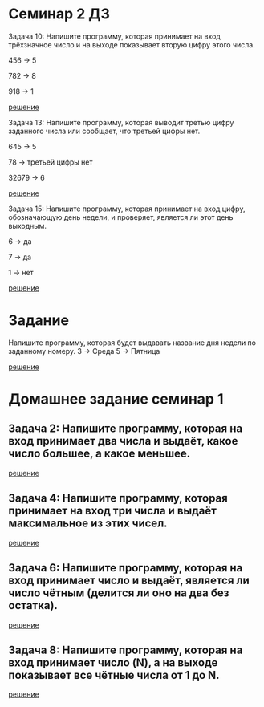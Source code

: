 
# Семинар 2 ДЗ

Задача 10: Напишите программу, которая принимает на вход трёхзначное число и на выходе показывает вторую цифру этого числа.

456 -> 5

782 -> 8

918 -> 1

[решение](seminar\seminar_02\homework\home_ex_1\Program.cs)

Задача 13: Напишите программу, которая выводит третью цифру заданного числа или сообщает, что третьей цифры нет.

645 -> 5

78 -> третьей цифры нет

32679 -> 6

[решение](seminar\seminar_02\homework\home_ex_2\Program.cs)

Задача 15: Напишите программу, которая принимает на вход цифру, обозначающую день недели, и проверяет, является ли этот день выходным.

6 -> да

7 -> да

1 -> нет

[решение](seminar\seminar_02\homework\home_ex_3\Program.cs)

# Задание 
Напишите программу, которая будет выдавать название дня недели по заданному номеру.
3 -> Среда
5 -> Пятница

[решение](seminar/seminar_01/example_02/Program.cs)

# Домашнее задание семинар 1

## Задача 2: Напишите программу, которая на вход принимает два числа и выдаёт, какое число большее, а какое меньшее.

[решение](seminar/seminar_01/homework/home_examp_1/Program.cs)

## Задача 4: Напишите программу, которая принимает на вход три числа и выдаёт максимальное из этих чисел.

[решение](seminar/seminar_01/homework/home_examp_2/Program.cs)

## Задача 6: Напишите программу, которая на вход принимает число и выдаёт, является ли число чётным (делится ли оно на два без остатка).

[решение](seminar/seminar_01/homework/home_examp_3/Program.cs)

## Задача 8: Напишите программу, которая на вход принимает число (N), а на выходе показывает все чётные числа от 1 до N.

[решение](seminar/seminar_01/homework/home_examp_4/Program.cs)

